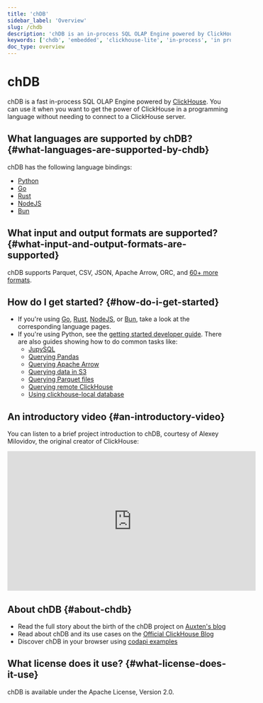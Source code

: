 ```yaml
---
title: 'chDB'
sidebar_label: 'Overview'
slug: /chdb
description: 'chDB is an in-process SQL OLAP Engine powered by ClickHouse'
keywords: ['chdb', 'embedded', 'clickhouse-lite', 'in-process', 'in process']
doc_type: overview
---
```


# chDB

chDB is a fast in-process SQL OLAP Engine powered by [ClickHouse](https://github.com/clickhouse/clickhouse).
You can use it when you want to get the power of ClickHouse in a programming language without needing to connect to a ClickHouse server.

## What languages are supported by chDB? {#what-languages-are-supported-by-chdb}

chDB has the following language bindings:

* [Python](install/python.md)
* [Go](install/go.md)
* [Rust](install/rust.md)
* [NodeJS](install/nodejs.md)
* [Bun](install/bun.md)

## What input and output formats are supported? {#what-input-and-output-formats-are-supported}

chDB supports Parquet, CSV, JSON, Apache Arrow, ORC, and [60+ more formats](/interfaces/formats).

## How do I get started? {#how-do-i-get-started}

* If you're using [Go](install/go.md), [Rust](install/rust.md), [NodeJS](install/nodejs.md), or [Bun](install/bun.md), take a look at the corresponding language pages.
* If you're using Python, see the [getting started developer guide](getting-started.md). There are also guides showing how to do common tasks like:
  * [JupySQL](guides/jupysql.md)
  * [Querying Pandas](guides/querying-pandas.md)
  * [Querying Apache Arrow](guides/querying-apache-arrow.md)
  * [Querying data in S3](guides/querying-s3-bucket.md)
  * [Querying Parquet files](guides/querying-parquet.md)
  * [Querying remote ClickHouse](guides/query-remote-clickhouse.md)
  * [Using clickhouse-local database](guides/clickhouse-local.md)

<!-- ## What is chDB?

chDB lets you 

- Supports Python DB API 2.0: [example](https://github.com/chdb-io/chdb/blob/main/examples/dbapi.py) and [custom UDF Functions](https://github.com/chdb-io/chdb/blob/main/examples/udf.py) -->

## An introductory video {#an-introductory-video}

You can listen to a brief project introduction to chDB, courtesy of Alexey Milovidov, the original creator of ClickHouse:

<div class='vimeo-container'>
<iframe width="560" height="315" src="https://www.youtube.com/embed/cuf_hYn7dqU?si=SzUm7RW4Ae5-YwFo" title="YouTube video player" frameborder="0" allow="accelerometer; autoplay; clipboard-write; encrypted-media; gyroscope; picture-in-picture; web-share" referrerpolicy="strict-origin-when-cross-origin" allowfullscreen></iframe>
</div>

## About chDB {#about-chdb}

- Read the full story about the birth of the chDB project on [Auxten's blog](https://clickhouse.com/blog/chdb-embedded-clickhouse-rocket-engine-on-a-bicycle)
- Read about chDB and its use cases on the [Official ClickHouse Blog](https://clickhouse.com/blog/welcome-chdb-to-clickhouse)
- Discover chDB in your browser using [codapi examples](https://antonz.org/trying-chdb/)

## What license does it use? {#what-license-does-it-use}

chDB is available under the Apache License, Version 2.0.

